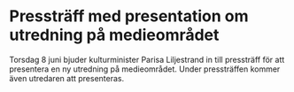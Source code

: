 # Pressträff med presentation om utredning på medieområdet

Torsdag 8 juni bjuder kulturminister Parisa Liljestrand in till pressträff för att presentera en ny utredning på medieområdet. Under pressträffen kommer även utredaren att presenteras.
